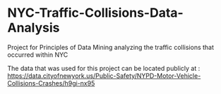 # NYC-Traffic-Collisions-Data-Analysis
Project for Principles of Data Mining analyzing the traffic collisions that occurred within NYC

The data that was used for this project can be located publicly at :
https://data.cityofnewyork.us/Public-Safety/NYPD-Motor-Vehicle-Collisions-Crashes/h9gi-nx95
